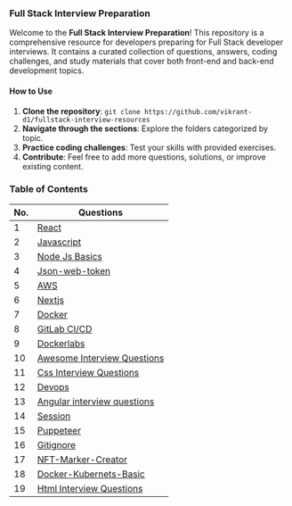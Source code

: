 ### Full Stack Interview Preparation

Welcome to the **Full Stack Interview Preparation**! This repository is a comprehensive resource for developers preparing for Full Stack developer interviews. It contains a curated collection of questions, answers, coding challenges, and study materials that cover both front-end and back-end development topics.

#### How to Use

1. **Clone the repository**: `git clone https://github.com/vikrant-d1/fullstack-interview-resources`
2. **Navigate through the sections**: Explore the folders categorized by topic.
3. **Practice coding challenges**: Test your skills with provided exercises.
4. **Contribute**: Feel free to add more questions, solutions, or improve existing content.

### Table of Contents

| No. | Questions |
| --- | --------- |
|1  | [React](https://github.com/vikrant-d1/Learn/tree/_vikrant/react) |
|2  | [Javascript](https://github.com/vikrant-d1/Learn/tree/_vikrant/Javascript) |
|3 | [Node Js Basics](https://github.com/learning-zone/nodejs-basics) |  
|4  | [Json-web-token](https://github.com/auth0/node-jsonwebtoken) |
|5  | [AWS](https://github.com/vikrant-d1/Learn/tree/_vikrant/AWS) |
|6  | [Nextjs](https://github.com/vikrant-d1/Learn/tree/_vikrant/nextjs) |
|7  | [Docker](https://github.com/vikrant-d1/Learn/tree/_vikrant/Docker) |
|8  | [GitLab CI/CD](https://github.com/vikrant-d1/Learn/tree/_vikrant/GitLabCICD) |
|9  | [Dockerlabs](https://github.com/collabnix/dockerlabs) |
|10  | [Awesome Interview Questions](https://github.com/DopplerHQ/awesome-interview-questions) |
|11  | [Css Interview Questions](https://github.com/learning-zone/css-basics) |
|12  | [Devops](https://github.com/Tikam02/DevOps-Guide) |
|13  | [Angular interview questions](https://github.com/sudheerj/angular-interview-questions) |
|14  | [Session](https://github.com/expressjs/session) |
|15  | [Puppeteer](https://github.com/puppeteer/puppeteer) |
|16  | [Gitignore](https://github.com/github/gitignore) |
|17 | [NFT-Marker-Creator](https://github.com/Carnaux/NFT-Marker-Creator) |
|18  | [Docker-Kubernets-Basic](https://github.com/learning-zone/docker-and-kubernetes-basics) |
|19  | [Html Interview Questions](https://github.com/learning-zone/html-basics) |




